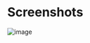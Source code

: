 # Screenshots
![image](https://github.com/user-attachments/assets/e382051d-f9ba-4c26-9061-674ce441bbe5)
